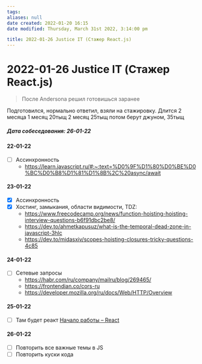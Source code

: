 ```yaml
---
tags: 
aliases: null
date created: 2022-01-20 16:15
date modified: Thursday, March 31st 2022, 3:14:00 pm

title: 2022-01-26 Justice IT (Стажер React.js)
---
```


# 2022-01-26 Justice IT (Стажер React.js)

> После Andersona решил готовишься заранее

Подготовился, нормально ответил, взяли на стажировку. Длится 2 месяца
1 месяц 20тыщ 2 месяц 25тыщ потом берут джуном, 35тыщ

##### Дата собеседования: 26-01-22

#### 22-01-22

- [ ] Ассинхронность
  - <https://learn.javascript.ru/#:~:text=%D0%9F%D1%80%D0%BE%D0%BC%D0%B8%D1%81%D1%8B%2C%20async/await>

#### 23-01-22

- [x] Ассинхронность
- [x] Хостинг, замыкания, области видимости, TDZ:
  - <https://www.freecodecamp.org/news/function-hoisting-hoisting-interview-questions-b6f91dbc2be8/>
  - <https://dev.to/ahmetkapusuz/what-is-the-temporal-dead-zone-in-javascript-3hlc>
  - <https://dev.to/midasxiv/scopes-hoisting-closures-tricky-questions-4c85>

#### 24-01-22

- [ ] Сетевые запросы
  - <https://habr.com/ru/company/mailru/blog/269465/>
  - <https://frontendian.co/cors-ru>
  - <https://developer.mozilla.org/ru/docs/Web/HTTP/Overview>

#### 25-01-22

- [ ] Там будет реакт [Начало работы – React](https://ru.reactjs.org/docs/getting-started.html)

#### 26-01-22

- [ ] Повторить все важные темы в JS
- [ ] Повторить куски кода
